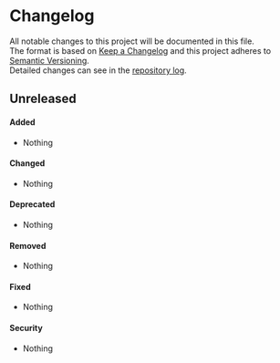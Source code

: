 # Changelog
All notable changes to this project will be documented in this file.  
The format is based on [Keep a Changelog][changelog]
and this project adheres to [Semantic Versioning][semver].  
Detailed changes can see in the [repository log].

## Unreleased

#### Added
- Nothing

#### Changed
- Nothing

#### Deprecated
- Nothing

#### Removed
- Nothing

#### Fixed
- Nothing

#### Security
- Nothing

[repository log]: https://github.com/mobicms/mobicms/commits
[changelog]: http://keepachangelog.com/en/1.0.0
[semver]: http://semver.org/spec/v2.0.0.html

